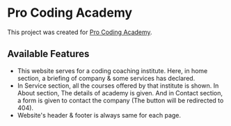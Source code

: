 # Pro Coding Academy

This project was created for [Pro Coding Academy](https://pro-coding-academy.netlify.app/).

## Available Features
- This website serves for a coding coaching institute. Here, in home section, a briefing of company & some services has declared.
- In Service section, all the courses offered by that institute is shown. In About section, The details of academy is given. And in Contact section, a form is given to contact the company (The button will be redirected to 404).
- Website's header & footer is always same for each page. 

